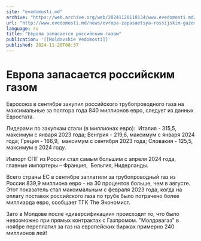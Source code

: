 ```yaml
---
site: "evedomosti.md"
archive: "https://web.archive.org/web/20241120110134/www.evedomosti.md/news/evropa-zapasaetsya-rossijskim-gazom"
url: "http://www.evedomosti.md/news/evropa-zapasaetsya-rossijskim-gazom"
language: ru
title: "Европа запасается российским газом"
publication: '[[Moldavskie Vedomosti]]'
published: 2024-11-20T08:37
---
```


# Европа запасается российским газом

Евросоюз в сентябре закупил российского трубопроводного газа на максимальные за полтора года 840 миллионов евро, следует из данных Евростата.

Лидерами по закупкам стали (в миллионах евро):  Италия - 315,5, максимум с января 2023 года; Венгрия - 219,6, максимум с января 2024 года; Греция - 166,9,  максимум с сентября 2023 года; Словакия - 125,5, максимум в 2024 году.

Импорт СПГ из России стал самым большим с апреля 2024 года, главные импортеры – Франция,  Бельгия, Нидерланды.

Всего страны ЕС в сентябре заплатили за трубопроводный газ из России 839,9 миллиона евро - на 30 процентов больше, чем в августе. Этот показатель стал максимальным с февраля 2023 года, когда на оплату поставок российского газа по трубе было потрачено более миллиарда евро, сообщает ТГК The Экономист.

Зато в Молдове после «диверсификации» происходит то, что было невозможно при прямых контрактах с Газпромом. "Молдовагаз" в ноябре переплатил за газ на европейских биржах примерно 240 миллионов лей!